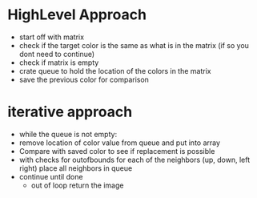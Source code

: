 # HighLevel Approach
- start off with matrix
- check if the target color is the same as what is in the matrix (if so you dont need to continue)
- check if matrix is empty
- crate queue to hold the location of the colors in the matrix
- save the previous color for comparison
# iterative approach
- while the queue is not empty:
- remove location of color value from queue and put into array
- Compare with saved color to see if replacement is possible
- with checks for outofbounds for each of the neighbors (up, down, left right) place all neighbors in queue
- continue until done
  - out of loop return the image
